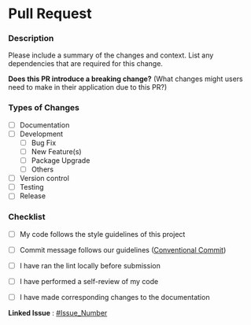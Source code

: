 # Pull Request

### Description
Please include a summary of the changes and context. List any dependencies that are required for this change.

**Does this PR introduce a breaking change?** (What changes might users need to make in their application due to this PR?)

### Types of Changes

- [ ] Documentation
- [ ] Development
  - [ ] Bug Fix
  - [ ] New Feature(s)
  - [ ] Package Upgrade
  - [ ] Others
- [ ] Version control
- [ ] Testing
- [ ] Release

### Checklist
- [ ] My code follows the style guidelines of this project
- [ ] Commit message follows our guidelines ([Conventional Commit](https://www.conventionalcommits.org/en/v1.0.0/))
- [ ] I have ran the lint locally before submission
- [ ] I have performed a self-review of my code
- [ ] I have made corresponding changes to the documentation


**Linked Issue** : [#Issue_Number](Issue_Link)